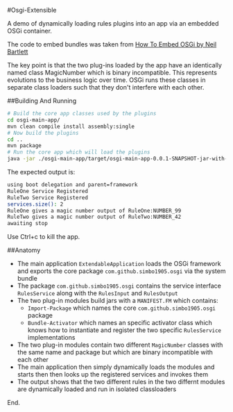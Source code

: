 
#Osgi-Extensible

A demo of dynamically loading rules plugins into an app via an embedded OSGi container. 

The code to embed bundles was taken from [How To Embed OSGi by Neil Bartlett](http://njbartlett.name/2011/03/07/embedding-osgi.html)

The key point is that the two plug-ins loaded by the app have an identically named class MagicNumber which is binary incompatible. This represents evolutions to the business logic over time. OSGi runs these classes in separate class loaders such that they don't interfere with each other.  


##Building And Running 

```sh
# Build the core app classes used by the plugins
cd osgi-main-app/
mvn clean compile install assembly:single
# Now build the plugins
cd ..
mvn package
# Run the core app which will load the plugins
java -jar ./osgi-main-app/target/osgi-main-app-0.0.1-SNAPSHOT-jar-with-dependencies.jar
```

The expected output is: 

```sh
using boot delegation and parent=framework
RuleOne Service Registered
RuleTwo Service Registered
services.size(): 2
RuleOne gives a magic number output of RuleOne:NUMBER_99
RuleTwo gives a magic number output of RuleTwo:NUMBER_42
awaiting stop
```

Use Ctrl+c to kill the app. 

##Anatomy

- The main application ```ExtendableApplication``` loads the OSGi framework and exports the core package ```com.github.simbo1905.osgi``` via the system bundle
- The package ```com.github.simbo1905.osgi``` contains the service interface ```RulesService``` along with the ```RulesInput``` and ```RulesOutput```
- The two plug-in modules build jars with a ```MANIFEST.FM``` which contains:
  - ```Import-Package``` which names the core ```com.github.simbo1905.osgi``` package
  - ```Bundle-Activator``` which names an specific activator class which knows how to instantiate and register the two specific ```RulesService``` implementations
- The two plug-in modules contain two different ```MagicNumber``` classes with the same name and package but which are binary incompatible with each other   
- The main application then simply dynamically loads the modules and starts then then looks up the registered services and invokes them
- The output shows that the two different rules in the two differnt modules are dynamically loaded and run in isolated classloaders

End.
